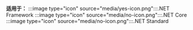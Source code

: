 <Token>**适用于：** :::image type="icon" source="media/yes-icon.png":::.NET Framework :::image type="icon" source="media/no-icon.png":::.NET Core :::image type="icon" source="media/no-icon.png":::.NET Standard </Token>